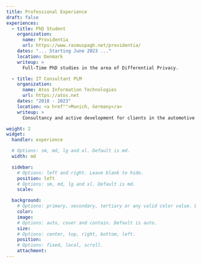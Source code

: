 ```yaml
---
title: Professional Experience
draft: false
experiences:
  - title: PhD Student
    organization:
      name: Providentia
      url: https://www.rasmuspagh.net/providentia/
    dates: "... Starting June 2023 ..."
    location: Denmark
    writeup: >
      Full-Time PhD studies in the area of Differential Privacy.

  - title: IT Consultant PLM
    organization:
      name: Atos Information Technologies
      url: https://atos.net
    dates: "2018 - 2023"
    location: <a href"">Munich, Germany</a>
    writeup: >
      Consultancy and active development for clients in the automotive and manufacturing industries in the Teamcenter world.

weight: 2
widget:
  handler: experience

  # Options: sm, md, lg and xl. Default is md.
  width: md

  sidebar:
    # Options: left and right. Leave blank to hide.
    position: left
    # Options: sm, md, lg and xl. Default is md.
    scale:

  background:
    # Options: primary, secondary, tertiary or any valid color value. Default is primary.
    color:
    image:
    # Options: auto, cover and contain. Default is auto.
    size:
    # Options: center, top, right, bottom, left.
    position:
    # Options: fixed, local, scroll.
    attachment:
---
```

